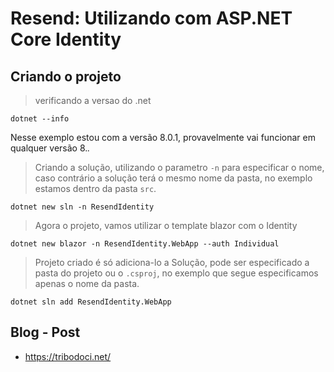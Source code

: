 # Resend: Utilizando com ASP.NET Core Identity

## Criando o projeto
> verificando a versao do .net
```shell
dotnet --info
```
Nesse exemplo estou com a versão 8.0.1, provavelmente vai funcionar em qualquer versão 8.*.*

> Criando a solução, utilizando o parametro ```-n``` para especificar o nome, caso contrário a solução terá o mesmo nome da pasta, no exemplo estamos dentro da pasta ```src```.
```shell
dotnet new sln -n ResendIdentity
```

> Agora o projeto, vamos utilizar o template blazor com o Identity

```shell
dotnet new blazor -n ResendIdentity.WebApp --auth Individual
```
> Projeto criado é só adiciona-lo a Solução, pode ser especificado a pasta do projeto ou o ```.csproj```, no exemplo que segue especificamos apenas o nome da pasta.
```shell
dotnet sln add ResendIdentity.WebApp
```
## Blog - Post
- https://tribodoci.net/

